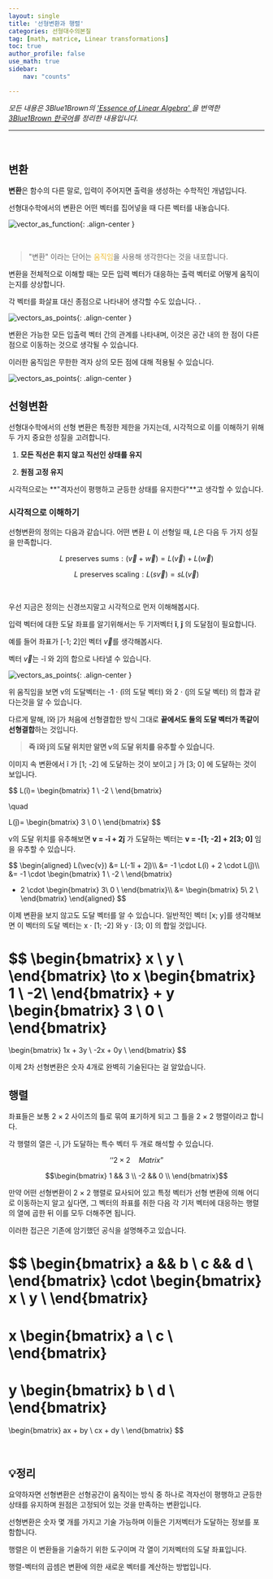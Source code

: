 ```yaml
---
layout: single
title: '선형변환과 행렬'
categories: 선형대수의본질
tag: [math, matrice, Linear transformations]
toc: true 
author_profile: false
use_math: true
sidebar:
    nav: "counts"

---
```


<i><span style="font-size: 14px;">모든 내용은 3Blue1Brown의 <a href ='https://www.3blue1brown.com/topics/linear-algebra'>'Essence of Linear Algebra' </a> 을 번역한 <a href='https://www.youtube.com/@3Blue1BrownKR'>3Blue1Brown 한국어</a>를 정리한 내용입니다.</span></i>

----------------

<br>


## 변환

**변환**은 함수의 다른 말로, 입력이 주어지면 출력을 생성하는 수학적인 개념입니다. 

선형대수학에서의 변환은 어떤 벡터를 집어넣을 때 다른 벡터를 내놓습니다.

![vector_as_function]({{site.url}}/images/2023-11-28-linear_transformations/vector_as_function.png){: .align-center }

<br>

>"변환" 이라는 단어는 <span style="color:#EEBC2D">움직임</span>을 사용해 생각한다는 것을 내포합니다.

변환을 전체적으로 이해할 때는 모든 입력 벡터가 대응하는 출력 벡터로 어떻게 움직이는지를 상상합니다.

각 벡터를 화살표 대신 종점으로 나타내어 생각할 수도 있습니다. .

![vectors_as_points]({{site.url}}/images/2023-11-28-linear_transformations/vectors_as_points.gif){: .align-center }

변환은 가능한 모든 입출력 벡터 간의 관계를 나타내며, 이것은 공간 내의 한 점이 다른 점으로 이동하는 것으로 생각될 수 있습니다. 

이러한 움직임은 무한한 격자 상의 모든 점에 대해 적용될 수 있습니다.

![vectors_as_points]({{site.url}}/images/2023-11-28-linear_transformations/ex_linear.gif){: .align-center }

## 선형변환

선형대수학에서의 선형 변환은 특정한 제한을 가지는데, 시각적으로 이를 이해하기 위해 두 가지 중요한 성질을 고려합니다. 

1) **모든 직선은 휘지 않고 직선인 상태를 유지**


2) **원점 고정 유지**

시각적으로는 **"격자선이 평행하고 균등한 상태를 유지한다"**고 생각할 수 있습니다. 

### 시각적으로 이해하기 

선형변환의 정의는 다음과 같습니다. 어떤 변환 $L$ 이 선형일 때, $L$은 다음 두 가지 성질을 만족합니다. 

$$L \text{ preserves sums} : (\vec{v} + \vec{w}) = L(\vec{v}) + L(\vec{w})$$

$$L \text{ preserves scaling} :  L(s\vec{v}) = sL(\vec{v})$$

<br>

우선 지금은 정의는 신경쓰지말고 시각적으로 먼저 이해해봅시다. 

입력 벡터에 대한 도달 좌표를 알기위해서는 두 기저벡터 **î**, **ĵ** 의 도달점이 필요합니다. 

예를 들어 좌표가 [-1; 2]인 벡터 $\vec{v}$를 생각해봅시다. 

벡터 $\vec{v}$는 -î 와 2ĵ의 합으로 나타낼 수 있습니다. 

![vectors_as_points]({{site.url}}/images/2023-11-28-linear_transformations/basis_example2.gif){: .align-center }

위 움직임을 보면 v의 도달벡터는 -1 $\cdot$ (î의 도달 벡터) 와 2 $\cdot$ (ĵ의 도달 벡터) 의 합과 같다는것을 알 수 있습니다. 

다르게 말해, î와 ĵ가 처음에 선형결합한 방식 그대로 **끝에서도 둘의 도달 벡터가 똑같이 선형결합**하는 것입니다. 

>**즉 î와 ĵ의 도달 위치만 알면 v의 도달 위치를 유추할 수 있습니다.**

이미지 속 변환에서 î 가 [1; -2] 에 도달하는 것이 보이고 ĵ 가 [3; 0] 에 도달하는 것이 보입니다. 

$$
L(î)=
\begin{bmatrix}
1 \\
-2 \\
\end{bmatrix}

\quad

L(ĵ)=
\begin{bmatrix}
3 \\
0 \\
\end{bmatrix}
$$

v의 도달 위치를 유추해보면 **v =  -î + 2ĵ** 가 도달하는 벡터는 **v =  -[1; -2] + 2[3; 0]** 임을 유추할 수 있습니다. 

$$
\begin{aligned}
L(\vec{v})
&=
L(-1î + 2ĵ)\\\\
&=
-1 \cdot L(î) + 2 \cdot L(ĵ)\\\\
&= 
-1 \cdot 
\begin{bmatrix}
1 \\
-2 \\
\end{bmatrix}
+ 2 \cdot 
\begin{bmatrix}
3\\
0 \\
\end{bmatrix}\\\\
&= 
\begin{bmatrix}
5\\
2 \\
\end{bmatrix}
\end{aligned}
$$

이제 변환을 보지 않고도 도달 벡터를 알 수 있습니다. 일반적인 벡터 [x; y]를 생각해보면 이 벡터의 도달 벡터는  x $\cdot$ [1; -2] 와 y $\cdot$ [3; 0] 의 합일 것입니다.

$$
\begin{bmatrix}
x \\
y \\
\end{bmatrix}
\to
x
\begin{bmatrix}
1 \\
-2\\
\end{bmatrix}
+
y
\begin{bmatrix}
3 \\
0 \\
\end{bmatrix}
=
\begin{bmatrix}
1x + 3y \\
-2x + 0y \\
\end{bmatrix}
$$

이제 2차 선형변환은 숫자 4개로 완벽히 기술된다는 걸 알았습니다. 

## 행렬 

좌표들은 보통 2 $\times$ 2 사이즈의 틀로 묶여 표기하게 되고 그 틀을 2 $\times$ 2 행렬이라고 합니다. 

각 행렬의 열은 -î, ĵ가 도달하는 특수 벡터 두 개로 해석할 수 있습니다. 

$$‘‘2×2 \quad Matrix”$$

$$\begin{bmatrix}
1 && 3 \\
-2 && 0 \\
\end{bmatrix}$$

만약 어떤 선형변환이 2 $\times$ 2 행렬로 묘사되어 있고 특정 벡터가 선형 변환에 의해 어디로 이동하는지 알고 싶다면,  그 벡터의 좌표를 취한 다음 각 기저 벡터에 대응하는 행렬의 열에 곱한 뒤 이를 모두 더해주면 됩니다.

이러한 접근은 기존에 암기했던 공식을 설명해주고 있습니다. 

$$
\begin{bmatrix}
a && b \\
c && d \\
\end{bmatrix}
\cdot 
\begin{bmatrix}
x \\
y \\
\end{bmatrix}
=
x
\begin{bmatrix}
a \\
c \\
\end{bmatrix}
=
y
\begin{bmatrix}
b \\
d \\
\end{bmatrix}
=
\begin{bmatrix}
ax + by \\
cx + dy \\
\end{bmatrix}
$$

<br>

## 💡정리

요약하자면 선형변환은 선형공간이 움직이는 방식 중 하나로 격자선이 평행하고 균등한 상태를 유지하며 원점은 고정되어 있는 것을 만족하는 변환입니다. 

선형변환은 숫자 몇 개를 가지고 기술 가능하며 이들은 기저벡터가 도달하는 정보를 포함합니다. 

행렬은 이 변환들을 기술하기 위한 도구이며 각 열이 기저벡터의 도달 좌표입니다. 

행렬-벡터의 곱셈은 변환에 의한 새로운 벡터를 계산하는 방법입니다. 



